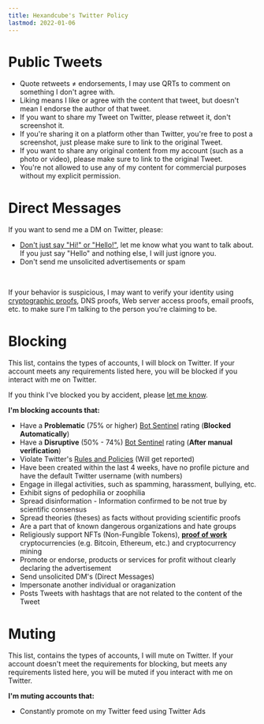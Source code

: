 ```yaml
---
title: Hexandcube's Twitter Policy
lastmod: 2022-01-06
--- 
```


# Public Tweets

- Quote retweets ≠ endorsements, I may use QRTs to comment on something I don't agree with.
- Liking means I like or agree with the content that tweet, but doesn't mean I endorse the author of that tweet.
- If you want to share my Tweet on Twitter, please retweet it, don't screenshot it.
- If you're sharing it on a platform other than Twitter, you're free to post a screenshot, just
please make sure to link to the original Tweet.
- If you want to share any original content from my account (such as a photo or video), please make sure to link to the original Tweet.
- You're not allowed to use any of my content for commercial purposes without my explicit permission.

# Direct Messages

If you want to send me a DM on Twitter, please:

- [Don't just say "Hi!" or "Hello!"](https://nohello.net/), let me know what you want to talk about. If you just say "Hello" and nothing else, I will just ignore you.
- Don't send me unsolicited advertisements or spam

&nbsp;

If your behavior is suspicious, I may want to verify your identity using [cryptographic  proofs](http://localhost:1313/.well-known/profile.txt), DNS proofs, Web server access proofs, email proofs, etc. to make sure I'm talking
to the person you're claiming to be.

# Blocking

This list, contains the types of accounts, I will block on Twitter.
If your account meets any requirements listed here, you will be blocked if you interact with me on Twitter.

If you think I've blocked you by accident, please [let me know](/contact).

**I'm blocking accounts that:**

- Have a **Problematic** (75% or higher) [Bot Sentinel](https://botsentinel.com) rating (**Blocked Automatically**)
- Have a **Disruptive** (50% - 74%) [Bot Sentinel](https://botsentinel.com) rating (**After manual verification**)
- Violate Twitter's [Rules and Policies](https://help.twitter.com/en/rules-and-policies#twitter-rules) (Will get reported)
- Have been created within the last 4 weeks, have no profile picture and have the default Twitter username (with numbers)
- Engage in illegal activities, such as spamming, harassment, bullying, etc.
- Exhibit signs of pedophilia or zoophilia
- Spread disinformation - Information confirmed to be not true by scientific consensus
- Spread theories (theses) as facts without providing scientific proofs
- Are a part that of known dangerous organizations and hate groups
- Religiously support NFTs (Non-Fungible Tokens), [**proof of work**](https://en.wikipedia.org/wiki/Proof_of_work) cryptocurrencies (e.g. Bitcoin, Ethereum, etc.) and cryptocurrency mining
- Promote or endorse, products or services for profit without clearly declaring the advertisement
- Send unsolicited DM's (Direct Messages)
- Impersonate another individual or oraganization
- Posts Tweets with hashtags that are not related to the content of the Tweet

# Muting

This list, contains the types of accounts, I will mute on Twitter.
If your account doesn't meet the requirements for blocking, but meets any requirements listed here, you will be muted if you interact with me on Twitter.

**I'm muting accounts that:**

- Constantly promote on my Twitter feed using Twitter Ads

